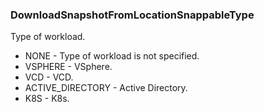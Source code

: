 ### DownloadSnapshotFromLocationSnappableType
Type of workload.

- NONE - Type of workload is not specified.
- VSPHERE - VSphere.
- VCD - VCD.
- ACTIVE_DIRECTORY - Active Directory.
- K8S - K8s.
